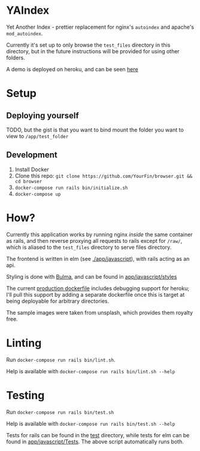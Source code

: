 # YAIndex
Yet Another Index - prettier replacement for nginx's `autoindex` and apache's `mod_autoindex`.

Currently it's set up to only browse the `test_files` directory in this directory, but in the future instructions will be provided for using other folders.

A demo is deployed on heroku, and can be seen [here](https://yaindex-example.herokuapp.com/)

# Setup
## Deploying yourself
TODO, but the gist is that you want to bind mount the folder you want to view to `/app/test_folder`

## Development
1. Install Docker
1. Clone this repo: `git clone https://github.com/YourFin/browser.git && cd browser`
1. `docker-compose run rails bin/initialize.sh`
1. `docker-compose up`

# How?

Currently this application works by running nginx _inside_ the same container as rails, and then reverse proxying all requests to rails except for `/raw/`, which is aliased to the `test_files` directory to serve files directory.

The frontend is written in elm (see [./app/javascript](/app/javascript)), with rails acting as an api.

Styling is done with [Bulma](https://bulma.io/), and can be found in [app/javascript/styles](./app/javascript/styles)

The current [production dockerfile](/Dockerfile-prod) includes debugging support for heroku; I'll pull this support by adding a separate dockerfile once this is target at being deployable for arbitrary directories.

The sample images were taken from unsplash, which provides them royalty free.

# Linting
Run `docker-compose run rails bin/lint.sh`.

Help is available with `docker-compose run rails bin/lint.sh --help`

# Testing
Run `docker-compose run rails bin/test.sh`

Help is available with `docker-compose run rails bin/test.sh --help`

Tests for rails can be found in the [test](./test) directory, while tests for elm can be found in [app/javascript/Tests](./app/javascript/Tests).
The above script automatically runs both.

